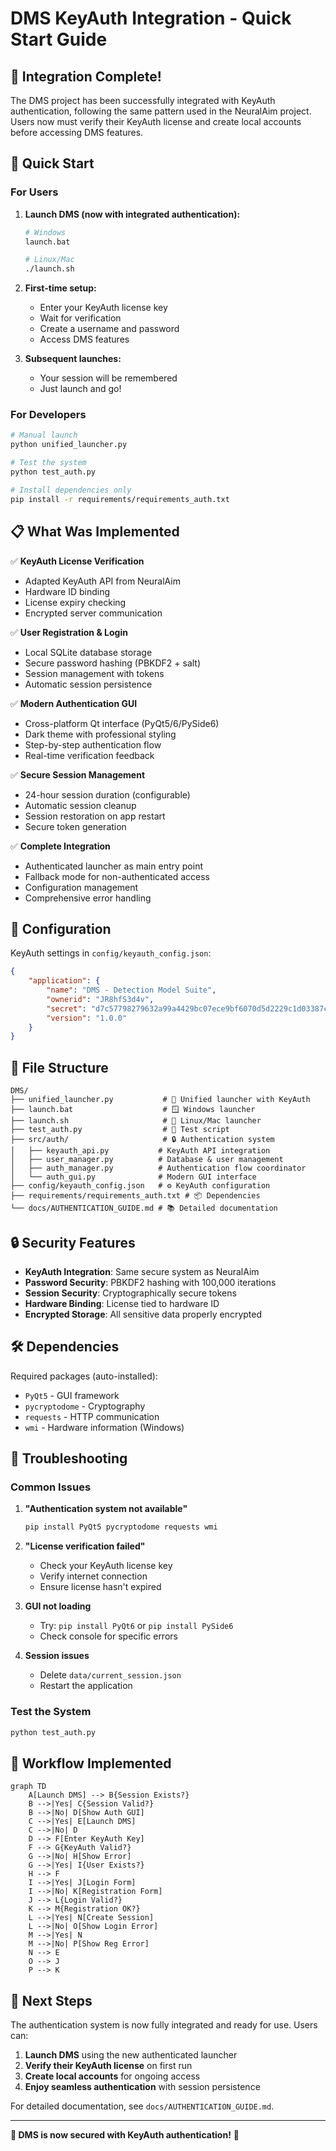 # DMS KeyAuth Integration - Quick Start Guide

## 🎉 Integration Complete!

The DMS project has been successfully integrated with KeyAuth authentication, following the same pattern used in the NeuralAim project. Users now must verify their KeyAuth license and create local accounts before accessing DMS features.

## 🚀 Quick Start

### For Users

1. **Launch DMS (now with integrated authentication):**
   ```bash
   # Windows
   launch.bat
   
   # Linux/Mac
   ./launch.sh
   ```

2. **First-time setup:**
   - Enter your KeyAuth license key
   - Wait for verification
   - Create a username and password
   - Access DMS features

3. **Subsequent launches:**
   - Your session will be remembered
   - Just launch and go!

### For Developers

```bash
# Manual launch
python unified_launcher.py

# Test the system
python test_auth.py

# Install dependencies only
pip install -r requirements/requirements_auth.txt
```

## 📋 What Was Implemented

✅ **KeyAuth License Verification**
- Adapted KeyAuth API from NeuralAim
- Hardware ID binding
- License expiry checking
- Encrypted server communication

✅ **User Registration & Login**
- Local SQLite database storage
- Secure password hashing (PBKDF2 + salt)
- Session management with tokens
- Automatic session persistence

✅ **Modern Authentication GUI**
- Cross-platform Qt interface (PyQt5/6/PySide6)
- Dark theme with professional styling
- Step-by-step authentication flow
- Real-time verification feedback

✅ **Secure Session Management**
- 24-hour session duration (configurable)
- Automatic session cleanup
- Session restoration on app restart
- Secure token generation

✅ **Complete Integration**
- Authenticated launcher as main entry point
- Fallback mode for non-authenticated access
- Configuration management
- Comprehensive error handling

## 🔧 Configuration

KeyAuth settings in `config/keyauth_config.json`:
```json
{
    "application": {
        "name": "DMS - Detection Model Suite",
        "ownerid": "JR8hfS3d4v",
        "secret": "d7c57798279632a99a4429bc07ece9bf6070d5d2229c1d03387c7bc6d0b94c10",
        "version": "1.0.0"
    }
}
```

## 📁 File Structure

```
DMS/
├── unified_launcher.py           # 🚀 Unified launcher with KeyAuth
├── launch.bat                    # 🪟 Windows launcher
├── launch.sh                     # 🐧 Linux/Mac launcher
├── test_auth.py                  # 🧪 Test script
├── src/auth/                     # 🔒 Authentication system
│   ├── keyauth_api.py           # KeyAuth API integration
│   ├── user_manager.py          # Database & user management
│   ├── auth_manager.py          # Authentication flow coordinator
│   └── auth_gui.py              # Modern GUI interface
├── config/keyauth_config.json   # ⚙️ KeyAuth configuration
├── requirements/requirements_auth.txt # 📦 Dependencies
└── docs/AUTHENTICATION_GUIDE.md # 📚 Detailed documentation
```

## 🔒 Security Features

- **KeyAuth Integration**: Same secure system as NeuralAim
- **Password Security**: PBKDF2 hashing with 100,000 iterations
- **Session Security**: Cryptographically secure tokens
- **Hardware Binding**: License tied to hardware ID
- **Encrypted Storage**: All sensitive data properly encrypted

## 🛠️ Dependencies

Required packages (auto-installed):
- `PyQt5` - GUI framework
- `pycryptodome` - Cryptography
- `requests` - HTTP communication
- `wmi` - Hardware information (Windows)

## 🐛 Troubleshooting

### Common Issues

1. **"Authentication system not available"**
   ```bash
   pip install PyQt5 pycryptodome requests wmi
   ```

2. **"License verification failed"**
   - Check your KeyAuth license key
   - Verify internet connection
   - Ensure license hasn't expired

3. **GUI not loading**
   - Try: `pip install PyQt6` or `pip install PySide6`
   - Check console for specific errors

4. **Session issues**
   - Delete `data/current_session.json`
   - Restart the application

### Test the System
```bash
python test_auth.py
```

## 🔄 Workflow Implemented

```mermaid
graph TD
    A[Launch DMS] --> B{Session Exists?}
    B -->|Yes| C{Session Valid?}
    B -->|No| D[Show Auth GUI]
    C -->|Yes| E[Launch DMS]
    C -->|No| D
    D --> F[Enter KeyAuth Key]
    F --> G{KeyAuth Valid?}
    G -->|No| H[Show Error]
    G -->|Yes| I{User Exists?}
    H --> F
    I -->|Yes| J[Login Form]
    I -->|No| K[Registration Form]
    J --> L{Login Valid?}
    K --> M{Registration OK?}
    L -->|Yes| N[Create Session]
    L -->|No| O[Show Login Error]
    M -->|Yes| N
    M -->|No| P[Show Reg Error]
    N --> E
    O --> J
    P --> K
```

## 🎯 Next Steps

The authentication system is now fully integrated and ready for use. Users can:

1. **Launch DMS** using the new authenticated launcher
2. **Verify their KeyAuth license** on first run
3. **Create local accounts** for ongoing access
4. **Enjoy seamless authentication** with session persistence

For detailed documentation, see `docs/AUTHENTICATION_GUIDE.md`.

---

**🔐 DMS is now secured with KeyAuth authentication!** 🎉 